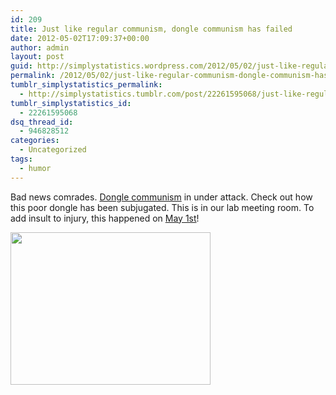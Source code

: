 ```yaml
---
id: 209
title: Just like regular communism, dongle communism has failed
date: 2012-05-02T17:09:37+00:00
author: admin
layout: post
guid: http://simplystatistics.wordpress.com/2012/05/02/just-like-regular-communism-dongle-communism-has
permalink: /2012/05/02/just-like-regular-communism-dongle-communism-has/
tumblr_simplystatistics_permalink:
  - http://simplystatistics.tumblr.com/post/22261595068/just-like-regular-communism-dongle-communism-has
tumblr_simplystatistics_id:
  - 22261595068
dsq_thread_id:
  - 946828512
categories:
  - Uncategorized
tags:
  - humor
---
```

Bad news comrades. <a href="http://simplystatistics.tumblr.com/post/10555655037/dongle-communism" target="_blank">Dongle communism</a> in under attack. Check out how this poor dongle has been subjugated. This is in our lab meeting room. To add insult to injury, this happened on <a href="http://en.wikipedia.org/wiki/International_Workers%27_Day" target="_blank">May 1st</a>! 

<img height="244" src="http://rafalab.jhsph.edu/simplystats/dongle-capitalism.jpg" width="320" />